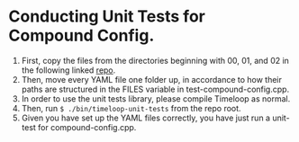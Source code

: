 # Conducting Unit Tests for Compound Config.
1. First, copy the files from the directories beginning with 00, 01, and 02 in 
the following linked [repo](https://github.com/Accelergy-Project/timeloop-accelergy-exercises/tree/master/workspace/exercises/2020.ispass/timeloop).
2. Then, move every YAML file one folder up, in accordance to how their paths
are structured in the FILES variable in test-compound-config.cpp.
3. In order to use the unit tests library, please compile Timeloop as normal.
4. Then, run ```$ ./bin/timeloop-unit-tests``` from the repo root.
5. Given you have set up the YAML files correctly, you have just run a unit-test
for compound-config.cpp.
